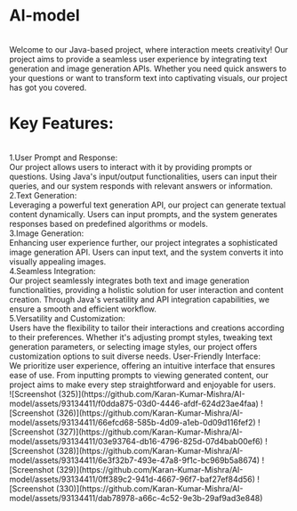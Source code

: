 # AI-model
<br>
Welcome to our Java-based project, where interaction meets creativity! Our project aims to provide a seamless user experience by integrating text generation and image generation APIs. Whether you need quick answers to your questions or want to transform text into captivating visuals, our project has got you covered.

<h1>Key Features:</h1>
<br>
1.User Prompt and Response:
<br>
Our project allows users to interact with it by providing prompts or questions.
Using Java's input/output functionalities, users can input their queries, and our system responds with relevant answers or information.
<br>
2.Text Generation:
<br>
Leveraging a powerful text generation API, our project can generate textual content dynamically.
Users can input prompts, and the system generates responses based on predefined algorithms or models.
<br>
3.Image Generation:
<br>
Enhancing user experience further, our project integrates a sophisticated image generation API.
Users can input text, and the system converts it into visually appealing images.
<br>
4.Seamless Integration:
<br>
Our project seamlessly integrates both text and image generation functionalities, providing a holistic solution for user interaction and content creation.
Through Java's versatility and API integration capabilities, we ensure a smooth and efficient workflow.
<br>
5.Versatility and Customization:
<br>
Users have the flexibility to tailor their interactions and creations according to their preferences.
Whether it's adjusting prompt styles, tweaking text generation parameters, or selecting image styles, our project offers customization options to suit diverse needs.
User-Friendly Interface:
<br>
We prioritize user experience, offering an intuitive interface that ensures ease of use.
From inputting prompts to viewing generated content, our project aims to make every step straightforward and enjoyable for users.
<br>
![Screenshot (325)](https://github.com/Karan-Kumar-Mishra/AI-model/assets/93134411/f0dda875-03d0-4446-afdf-624d23ae4faa)
![Screenshot (326)](https://github.com/Karan-Kumar-Mishra/AI-model/assets/93134411/66efcd68-585b-4d09-a1eb-0d09d116fef2)
![Screenshot (327)](https://github.com/Karan-Kumar-Mishra/AI-model/assets/93134411/03e93764-db16-4796-825d-07d4bab00ef6)
![Screenshot (328)](https://github.com/Karan-Kumar-Mishra/AI-model/assets/93134411/6e3f32b7-493e-47a8-9f1c-bc969b5a8674)
![Screenshot (329)](https://github.com/Karan-Kumar-Mishra/AI-model/assets/93134411/0ff389c2-941d-4667-96f7-baf27ef84d56)
![Screenshot (330)](https://github.com/Karan-Kumar-Mishra/AI-model/assets/93134411/dab78978-a66c-4c52-9e3b-29af9ad3e848)







